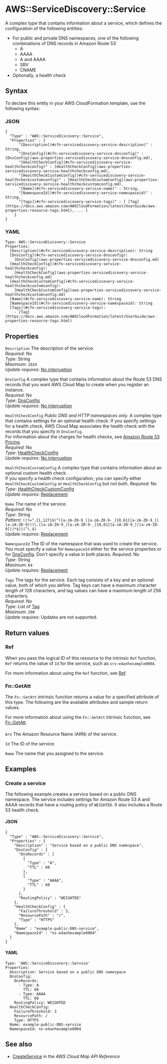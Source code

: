 # AWS::ServiceDiscovery::Service<a name="aws-resource-servicediscovery-service"></a>

A complex type that contains information about a service, which defines the configuration of the following entities:
+ For public and private DNS namespaces, one of the following combinations of DNS records in Amazon Route 53:
  + A
  + AAAA
  + A and AAAA
  + SRV
  + CNAME
+ Optionally, a health check

## Syntax<a name="aws-resource-servicediscovery-service-syntax"></a>

To declare this entity in your AWS CloudFormation template, use the following syntax:

### JSON<a name="aws-resource-servicediscovery-service-syntax.json"></a>

```
{
  "Type" : "AWS::ServiceDiscovery::Service",
  "Properties" : {
      "[Description](#cfn-servicediscovery-service-description)" : String,
      "[DnsConfig](#cfn-servicediscovery-service-dnsconfig)" : [DnsConfig](aws-properties-servicediscovery-service-dnsconfig.md),
      "[HealthCheckConfig](#cfn-servicediscovery-service-healthcheckconfig)" : [HealthCheckConfig](aws-properties-servicediscovery-service-healthcheckconfig.md),
      "[HealthCheckCustomConfig](#cfn-servicediscovery-service-healthcheckcustomconfig)" : [HealthCheckCustomConfig](aws-properties-servicediscovery-service-healthcheckcustomconfig.md),
      "[Name](#cfn-servicediscovery-service-name)" : String,
      "[NamespaceId](#cfn-servicediscovery-service-namespaceid)" : String,
      "[Tags](#cfn-servicediscovery-service-tags)" : [ [Tag](https://docs.aws.amazon.com/AWSCloudFormation/latest/UserGuide/aws-properties-resource-tags.html), ... ]
    }
}
```

### YAML<a name="aws-resource-servicediscovery-service-syntax.yaml"></a>

```
Type: AWS::ServiceDiscovery::Service
Properties: 
  [Description](#cfn-servicediscovery-service-description): String
  [DnsConfig](#cfn-servicediscovery-service-dnsconfig): 
    [DnsConfig](aws-properties-servicediscovery-service-dnsconfig.md)
  [HealthCheckConfig](#cfn-servicediscovery-service-healthcheckconfig): 
    [HealthCheckConfig](aws-properties-servicediscovery-service-healthcheckconfig.md)
  [HealthCheckCustomConfig](#cfn-servicediscovery-service-healthcheckcustomconfig): 
    [HealthCheckCustomConfig](aws-properties-servicediscovery-service-healthcheckcustomconfig.md)
  [Name](#cfn-servicediscovery-service-name): String
  [NamespaceId](#cfn-servicediscovery-service-namespaceid): String
  [Tags](#cfn-servicediscovery-service-tags): 
    - [Tag](https://docs.aws.amazon.com/AWSCloudFormation/latest/UserGuide/aws-properties-resource-tags.html)
```

## Properties<a name="aws-resource-servicediscovery-service-properties"></a>

`Description`  <a name="cfn-servicediscovery-service-description"></a>
The description of the service\.  
*Required*: No  
*Type*: String  
*Maximum*: `1024`  
*Update requires*: [No interruption](https://docs.aws.amazon.com/AWSCloudFormation/latest/UserGuide/using-cfn-updating-stacks-update-behaviors.html#update-no-interrupt)

`DnsConfig`  <a name="cfn-servicediscovery-service-dnsconfig"></a>
A complex type that contains information about the Route 53 DNS records that you want AWS Cloud Map to create when you register an instance\.  
*Required*: No  
*Type*: [DnsConfig](aws-properties-servicediscovery-service-dnsconfig.md)  
*Update requires*: [No interruption](https://docs.aws.amazon.com/AWSCloudFormation/latest/UserGuide/using-cfn-updating-stacks-update-behaviors.html#update-no-interrupt)

`HealthCheckConfig`  <a name="cfn-servicediscovery-service-healthcheckconfig"></a>
 *Public DNS and HTTP namespaces only\.* A complex type that contains settings for an optional health check\. If you specify settings for a health check, AWS Cloud Map associates the health check with the records that you specify in `DnsConfig`\.  
For information about the charges for health checks, see [Amazon Route 53 Pricing](http://aws.amazon.com/route53/pricing/)\.  
*Required*: No  
*Type*: [HealthCheckConfig](aws-properties-servicediscovery-service-healthcheckconfig.md)  
*Update requires*: [No interruption](https://docs.aws.amazon.com/AWSCloudFormation/latest/UserGuide/using-cfn-updating-stacks-update-behaviors.html#update-no-interrupt)

`HealthCheckCustomConfig`  <a name="cfn-servicediscovery-service-healthcheckcustomconfig"></a>
A complex type that contains information about an optional custom health check\.  
If you specify a health check configuration, you can specify either `HealthCheckCustomConfig` or `HealthCheckConfig` but not both\.
*Required*: No  
*Type*: [HealthCheckCustomConfig](aws-properties-servicediscovery-service-healthcheckcustomconfig.md)  
*Update requires*: [Replacement](https://docs.aws.amazon.com/AWSCloudFormation/latest/UserGuide/using-cfn-updating-stacks-update-behaviors.html#update-replacement)

`Name`  <a name="cfn-servicediscovery-service-name"></a>
The name of the service\.  
*Required*: No  
*Type*: String  
*Pattern*: `((?=^.{1,127}$)^([a-zA-Z0-9_][a-zA-Z0-9-_]{0,61}[a-zA-Z0-9_]|[a-zA-Z0-9])(\.([a-zA-Z0-9_][a-zA-Z0-9-_]{0,61}[a-zA-Z0-9_]|[a-zA-Z0-9]))*$)|(^\.$)`  
*Update requires*: [Replacement](https://docs.aws.amazon.com/AWSCloudFormation/latest/UserGuide/using-cfn-updating-stacks-update-behaviors.html#update-replacement)

`NamespaceId`  <a name="cfn-servicediscovery-service-namespaceid"></a>
The ID of the namespace that was used to create the service\.  
You must specify a value for `NamespaceId` either for the service properties or for [DnsConfig](https://docs.aws.amazon.com/AWSCloudFormation/latest/UserGuide/aws-properties-servicediscovery-service-dnsconfig.html)\. Don't specify a value in both places\. 
*Required*: No  
*Type*: String  
*Maximum*: `64`  
*Update requires*: [Replacement](https://docs.aws.amazon.com/AWSCloudFormation/latest/UserGuide/using-cfn-updating-stacks-update-behaviors.html#update-replacement)

`Tags`  <a name="cfn-servicediscovery-service-tags"></a>
The tags for the service\. Each tag consists of a key and an optional value, both of which you define\. Tag keys can have a maximum character length of 128 characters, and tag values can have a maximum length of 256 characters\.  
*Required*: No  
*Type*: List of [Tag](https://docs.aws.amazon.com/AWSCloudFormation/latest/UserGuide/aws-properties-resource-tags.html)  
*Maximum*: `200`  
*Update requires*: Updates are not supported\.

## Return values<a name="aws-resource-servicediscovery-service-return-values"></a>

### Ref<a name="aws-resource-servicediscovery-service-return-values-ref"></a>

 When you pass the logical ID of this resource to the intrinsic `Ref` function, `Ref` returns the value of `Id` for the service, such as `srv-e4anhexample0004`\.

For more information about using the `Ref` function, see [Ref](https://docs.aws.amazon.com/AWSCloudFormation/latest/UserGuide/intrinsic-function-reference-ref.html)\.

### Fn::GetAtt<a name="aws-resource-servicediscovery-service-return-values-fn--getatt"></a>

The `Fn::GetAtt` intrinsic function returns a value for a specified attribute of this type\. The following are the available attributes and sample return values\.

For more information about using the `Fn::GetAtt` intrinsic function, see [Fn::GetAtt](https://docs.aws.amazon.com/AWSCloudFormation/latest/UserGuide/intrinsic-function-reference-getatt.html)\.

#### <a name="aws-resource-servicediscovery-service-return-values-fn--getatt-fn--getatt"></a>

`Arn`  <a name="Arn-fn::getatt"></a>
The Amazon Resource Name \(ARN\) of the service\.

`Id`  <a name="Id-fn::getatt"></a>
The ID of the service\.

`Name`  <a name="Name-fn::getatt"></a>
The name that you assigned to the service\.

## Examples<a name="aws-resource-servicediscovery-service--examples"></a>

### Create a service<a name="aws-resource-servicediscovery-service--examples--Create_a_service"></a>

The following example creates a service based on a public DNS namespace\. The service includes settings for Amazon Route 53 A and AAAA records that have a routing policy of `WEIGHTED`\. It also includes a Route 53 health check\.

#### JSON<a name="aws-resource-servicediscovery-service--examples--Create_a_service--json"></a>

```
{
  "Type" : "AWS::ServiceDiscovery::Service",
  "Properties" : {
    "Description" : "Service based on a public DNS namespace",
    "DnsConfig" : {
      "DnsRecords" : [
        {
          "Type" : "A",
          "TTL" : 60
        },
        {
          "Type" : "AAAA",
          "TTL" : 60
        }
      ],
      "RoutingPolicy" : "WEIGHTED"
    },
    "HealthCheckConfig" : {
      "FailureThreshold" : 3,
      "ResourcePath" : "/",
      "Type" : "HTTPS"
    },
    "Name" : "example-public-DNS-service",
    "NamespaceId" : "ns-e4anhexample0004"
  }
}
```

#### YAML<a name="aws-resource-servicediscovery-service--examples--Create_a_service--yaml"></a>

```
Type: 'AWS::ServiceDiscovery::Service'
Properties:
  Description: Service based on a public DNS namespace
  DnsConfig:
    DnsRecords:
      - Type: A
        TTL: 60
      - Type: AAAA
        TTL: 60
    RoutingPolicy: WEIGHTED
  HealthCheckConfig:
    FailureThreshold: 3
    ResourcePath: /
    Type: HTTPS
  Name: example-public-DNS-service
  NamespaceId: ns-e4anhexample0004
```

## See also<a name="aws-resource-servicediscovery-service--seealso"></a>
+  [CreateService](https://docs.aws.amazon.com/cloud-map/latest/api/API_CreateService.html) in the *AWS Cloud Map API Reference* 
